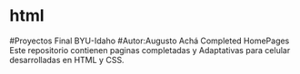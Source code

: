 # html
#Proyectos Final BYU-Idaho
#Autor:Augusto Achá
Completed HomePages
Este repositorio contienen paginas completadas y Adaptativas para celular
desarrolladas en HTML y CSS.

